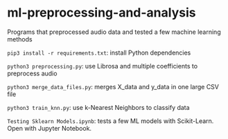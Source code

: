# ml-preprocessing-and-analysis
Programs that preprocessed audio data and tested a few machine learning methods

`pip3 install -r requirements.txt`: install Python dependencies


`python3 preprocessing.py`: use Librosa and multiple coefficients to preprocess audio

`python3 merge_data_files.py`: merges X_data and y_data in one large CSV file

`python3 train_knn.py`: use k-Nearest Neighbors to classify data

`Testing Sklearn Models.ipynb`: tests a few ML models with Scikit-Learn. Open with Jupyter Notebook.
